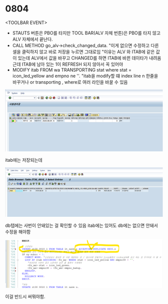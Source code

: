 # 0804

&lt;TOOLBAR EVENT&gt;

* STAUTS 버튼은 PBO를 타지만 TOOL BAR\(ALV 자체 번튼\)은 PBO를 타지 않고 ALV 자체에서 끝난다. 
* CALL METHOD go\_alv-&gt;check\_changed\_data. "이게 없으면 수정하고 다른 셀을 클릭하지 않고 바로 저장을 누르면 그대로임 "이유는 ALV 와 ITAB에 같은 값이 있는데 ALV에서 값을 바꾸고 CHANGED를 하면 ITAB에 바뀐 데이타가 내려옴 근데 ITAB에 남아 있는 1이 REFRESH 되지 않아서 꼭 있어야
* MODIFY itab FROM wa TRANSPORTING stat where stat = icon\_led\_yellow and empno ne ''. "itab을 modify할 떄 index line n 한줄을 바꾸거나 or transporting , where로 여러 라인을 바꿀 수 있음



![](../../../.gitbook/assets/image%20%28212%29.png)

itab에는 저장되는데 

![](../../../.gitbook/assets/image%20%28211%29.png)

db텝에는 사번이 안돼있는 걸 확인할 수 있음 itab에는 있어도 db에는 없으면 안돼서 수정을 해야함

![](../../../.gitbook/assets/image%20%28210%29.png)

이걸 반드시 써뭐야함.





